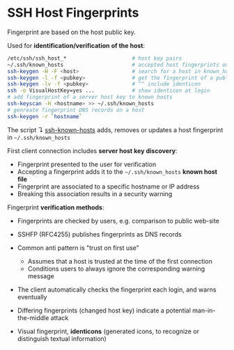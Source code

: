 # SSH Host Fingerprints

Fingerprint are based on the host public key.

Used for **identification/verification of the host**:

```bash
/etc/ssh/ssh_host_*                     # host key pairs
~/.ssh/known_hosts                      # accepted host fingerprints on the client
ssh-keygen -H -F <host>                 # search for a host in known_hosts
ssh-keygen -l -f <pubkey>               # get the fingerprint of a public key
ssh-keygen -lv -f <pubkey>              # ^^ include identicon
ssh -o VisualHostKey=yes ...            # show identicon at login
# add fingerprint of a server host key to known hosts
ssh-keyscan -H <hostname> >> ~/.ssh/known_hosts
# genreate fingerprint DNS records on a host
ssh-keygen -r `hostname`
```

The script ↴ [ssh-known-hosts][sshkh] adds, removes or updates a host
fingerprint in `~/.ssh/known_hosts`

First client connection includes **server host key discovery**:

* Fingerprint presented to the user for verification
* Accepting a fingerprint adds it to the `~/.ssh/known_hosts` **known host file**
* Fingerprint are associated to a specific hostname or IP address
* Breaking this association results in a security warning

Fingerprint **verification methods**:

* Fingerprints are checked by users, e.g. comparison to public web-site
* SSHFP (RFC4255) publishes fingerprints as DNS records
* Common anti pattern is "trust on first use"
  - Assumes that a host is trusted at the time of the first connection
  - Conditions users to always ignore the corresponding warning message

* The client automatically checks the fingerprint each login, and warns
  eventually
* Differing fingerprints (changed host key) indicate a potential
  man-in-the-middle attack
* Visual fingerprint, **identicons** (generated icons, to recognize or
  distinguish textual information)






[sshkh]: ../../bin/ssh-known-hosts
